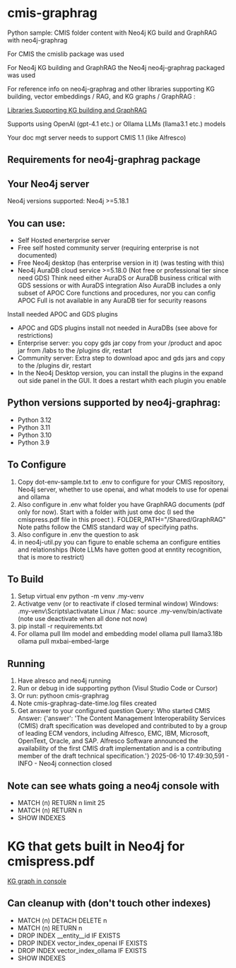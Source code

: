 # cmis-graphrag

Python sample: CMIS folder content with Neo4j KG build and GraphRAG with neo4j-graphrag

For CMIS the cmislib package was used

For Neo4j KG building and GraphRAG the Neo4j neo4j-graphrag packaged was used

For reference info on neo4j-graphrag and other libraries supporting KG building, 
vector embeddings / RAG, and KG graphs / GraphRAG :

[Libraries Supporting KG building and GraphRAG](https://github.com/stevereiner/cmis-graphrag/blob/main/Libraries%20Supporting%20KG%20building%20and%20GraphRAG.md)

Supports using OpenAI (gpt-4.1 etc.) or Ollama LLMs (llama3.1 etc.) models

Your doc mgt server needs to support CMIS 1.1 (like Alfresco)


## Requirements for  neo4j-graphrag package

## Your Neo4j server 
Neo4j versions supported:
Neo4j >=5.18.1

## You can use:
- Self Hosted enerterprise server
- Free self hosted community server (requiring enterprise is not documented)
- Free Neo4j desktop (has enterprise version in it) (was testing with this)
- Neo4j AuraDB cloud service >=5.18.0 (Not free or professional tier since need GDS)
Think need either AuraDS or AuraDB business critical with GDS sessions or with AuraDS integration
Also AuraDB includes a only subset of APOC Core functions and procedures, nor you can config
APOC Full is not available in any AuraDB tier for security reasons

Install needed APOC and GDS plugins
- APOC and GDS plugins install not needed in AuraDBs (see above for restrictions)
- Enterprise server: you copy gds jar copy from your /product and apoc jar from /labs to the /plugins dir, restart
- Community server: Extra step to download apoc and gds jars and copy to the /plugins dir, restart
- In the Neo4j Desktop version, you can install the plugins in the expand out side panel in the GUI. It does a restart 
whith each plugin you enable

## Python versions supported by neo4j-graphrag:
- Python 3.12
- Python 3.11
- Python 3.10
- Python 3.9

## To Configure
1. Copy dot-env-sample.txt to .env to configure for your CMIS repository, Neo4j server, whether to use openai,
and what models to use for openai and ollama
2. Also configure in .env what folder you have GraphRAG documents (pdf only for now). Start with a folder with just
ome doc (I sed the cmispress.pdf file in this proect ). FOLDER_PATH="/Shared/GraphRAG"  Note paths follow the CMIS standard way of specifying paths. 
3. Also configure in .env the question to ask
4. in neo4j-util.py you can figure to enable schema an configure entities and relationships
(Note LLMs have gotten good at enntity recognition, that is more to  restrict)

## To Build
1. Setup virtual env
python -m venv  .my-venv
2. Activatge venv  (or to reactivate if closed terminal window)
Windows: .my-venv\Scripts\activatate
Linux / Mac: source .my-venv/bin/activate
(note use deactivate when all done not now)
3. pip install -r requirements.txt
4. For ollama pull llm model and embedding model
ollama pull llama3.18b
ollama pull mxbai-embed-large

## Running
1. Have alresco and neo4j running
2. Run or debug in ide supporting python (Visul Studio Code or Cursor)
3. Or run: pythoon cmis-graphrag
4. Note cmis-graphrag-date-time.log files created
5. Get answer to your configured question
Query: Who started CMIS
Answer: {'answer': 'The Content Management Interoperability Services (CMIS) draft specification was developed and contributed to by a group of leading ECM vendors, including Alfresco, EMC, IBM, Microsoft, OpenText, Oracle, and SAP. Alfresco Software announced the availability of the first CMIS draft implementation and is a contributing member of the draft technical specification.'}
2025-06-10 17:49:30,591 - INFO - Neo4j connection closed

## Note can see whats going a neo4j console with
- MATCH (n) RETURN n limit 25
- MATCH (n) RETURN n
- SHOW INDEXES

# KG that gets built in Neo4j for cmispress.pdf
[KG graph in console](https://github.com/stevereiner/cmis-graphrag/blob/main/KG%20graph%20in%20console.png)

## Can cleanup with (don't touch other indexes)
- MATCH (n) DETACH DELETE n
- MATCH (n) RETURN n
- DROP INDEX __entity__id IF EXISTS
- DROP INDEX vector_index_openai IF EXISTS
- DROP INDEX vector_index_ollama IF EXISTS
- SHOW INDEXES


